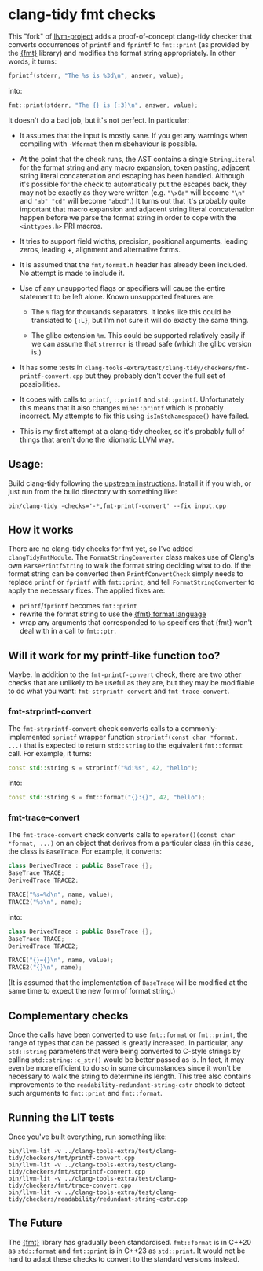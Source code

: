 # clang-tidy fmt checks

This "fork" of [llvm-project][1] adds a proof-of-concept clang-tidy checker
that converts occurrences of `printf` and `fprintf` to `fmt::print` (as
provided by the [{fmt}][2] library) and modifies the format string
appropriately. In other words, it turns:

```C++
fprintf(stderr, "The %s is %3d\n", answer, value);
```
into:
```C++
fmt::print(stderr, "The {} is {:3}\n", answer, value);
```

It doesn't do a bad job, but it's not perfect. In particular:

* It assumes that the input is mostly sane. If you get any warnings when
  compiling with `-Wformat` then misbehaviour is possible.

* At the point that the check runs, the AST contains a single
  `StringLiteral` for the format string and any macro expansion, token
  pasting, adjacent string literal concatenation and escaping has been
  handled. Although it's possible for the check to automatically put the
  escapes back, they may not be exactly as they were written (e.g. `"\x0a"`
  will become `"\n"` and `"ab" "cd"` will become `"abcd"`.) It turns out
  that it's probably quite important that macro expansion and adjacent
  string literal concatenation happen before we parse the format string in
  order to cope with the `<inttypes.h>` PRI macros.

* It tries to support field widths, precision, positional arguments,
  leading zeros, leading +, alignment and alternative forms.

* It is assumed that the `fmt/format.h` header has already been included.
  No attempt is made to include it.

* Use of any unsupported flags or specifiers will cause the entire
  statement to be left alone. Known unsupported features are:

  * The `%` flag for thousands separators. It looks like this could be
    translated to `{:L}`, but I'm not sure it will do exactly the same
    thing.

  * The glibc extension `%m`. This could be supported relatively easily if
    we can assume that `strerror` is thread safe (which the glibc version
    is.)

* It has some tests in
  `clang-tools-extra/test/clang-tidy/checkers/fmt-printf-convert.cpp` but
  they probably don't cover the full set of possibilities.

* It copes with calls to `printf`, `::printf` and `std::printf`.
  Unfortunately this means that it also changes `mine::printf` which is
  probably incorrect. My attempts to fix this using `isInStdNamespace()`
  have failed.

* This is my first attempt at a clang-tidy checker, so it's probably full
  of things that aren't done the idiomatic LLVM way.

## Usage:

Build clang-tidy following the [upstream instructions][1]. Install it if
you wish, or just run from the build directory with something like:

    bin/clang-tidy -checks='-*,fmt-printf-convert' --fix input.cpp

## How it works

There are no clang-tidy checks for fmt yet, so I've added
`clangTidyFmtModule`. The `FormatStringConverter` class makes use of
Clang's own `ParsePrintfString` to walk the format string deciding what to
do. If the format string can be converted then `PrintfConvertCheck` simply
needs to replace `printf` or `fprintf` with `fmt::print`, and tell
`FormatStringConverter` to apply the necessary fixes. The applied fixes are:

* `printf`/`fprintf` becomes `fmt::print`
* rewrite the format string to use the [{fmt} format language][3]
* wrap any arguments that corresponded to `%p` specifiers that {fmt} won't
  deal with in a call to `fmt::ptr`.

## Will it work for my printf-like function too?

Maybe. In addition to the `fmt-printf-convert` check, there are two other
checks that are unlikely to be useful as they are, but they may be
modifiable to do what you want: `fmt-strprintf-convert` and
`fmt-trace-convert`.

### fmt-strprintf-convert

The `fmt-strprintf-convert` check converts calls to a commonly-implemented
`sprintf` wrapper function `strprintf(const char *format, ...)` that is
expected to return `std::string` to the equivalent `fmt::format` call. For
example, it turns:

```C++
const std::string s = strprintf("%d:%s", 42, "hello");
```
into:
```C++
const std::string s = fmt::format("{}:{}", 42, "hello");
```

### fmt-trace-convert

The `fmt-trace-convert` check converts calls to `operator()(const char
*format, ...)` on an object that derives from a particular class (in this
case, the class is `BaseTrace`. For example, it converts:
```C++
class DerivedTrace : public BaseTrace {};
BaseTrace TRACE;
DerivedTrace TRACE2;

TRACE("%s=%d\n", name, value);
TRACE2("%s\n", name);
```
into:
```C++
class DerivedTrace : public BaseTrace {};
BaseTrace TRACE;
DerivedTrace TRACE2;

TRACE("{}={}\n", name, value);
TRACE2("{}\n", name);
```

(It is assumed that the implementation of `BaseTrace` will be modified at
the same time to expect the new form of format string.)

## Complementary checks

Once the calls have been converted to use `fmt::format` or `fmt::print`,
the range of types that can be passed is greatly increased. In particular,
any `std::string` parameters that were being converted to C-style strings
by calling `std::string::c_str()` would be better passed as is. In fact, it
may even be more efficient to do so in some circumstances since it won't be
necessary to walk the string to determine its length. This tree also
contains improvements to the `readability-redundant-string-cstr` check to
detect such arguments to `fmt::print` and `fmt::format`.

## Running the LIT tests

Once you've built everything, run something like:

    bin/llvm-lit -v ../clang-tools-extra/test/clang-tidy/checkers/fmt/printf-convert.cpp
    bin/llvm-lit -v ../clang-tools-extra/test/clang-tidy/checkers/fmt/strprintf-convert.cpp
    bin/llvm-lit -v ../clang-tools-extra/test/clang-tidy/checkers/fmt/trace-convert.cpp
    bin/llvm-lit -v ../clang-tools-extra/test/clang-tidy/checkers/readability/redundant-string-cstr.cpp

## The Future

The [{fmt}][2] library has gradually been standardised. `fmt::format` is in
C++20 as [`std::format`][4] and `fmt::print` is in C++23 as
[`std::print`][5]. It would not be hard to adapt these checks to convert to
the standard versions instead.

[1]: https://github.com/llvm/llvm-project
[2]: https://fmt.dev/
[3]: https://fmt.dev/latest/syntax.html
[4]: https://en.cppreference.com/w/cpp/utility/format/format
[5]: https://en.cppreference.com/w/cpp/io/print
